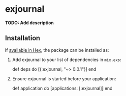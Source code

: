 # exjournal

**TODO: Add description**

## Installation

If [available in Hex](https://hex.pm/docs/publish), the package can be installed as:

  1. Add exjournal to your list of dependencies in `mix.exs`:

        def deps do
          [{:exjournal, "~> 0.0.1"}]
        end

  2. Ensure exjournal is started before your application:

        def application do
          [applications: [:exjournal]]
        end
